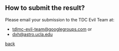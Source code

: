 ## How to submit the result?
Please email your submission to the TDC Evil Team at:
* [tdlmc-evil-team@googlegroups.com](tdlmc-evil-team@googlegroups.com)
or
* [dxh@astro.ucla.edu](dxh@astro.ucla.edu)
   
[back](./)
